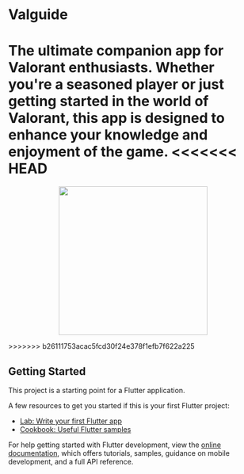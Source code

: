 # Valguide

The ultimate companion app for Valorant enthusiasts. Whether you're a seasoned player or just getting started in the world of Valorant, this app is designed to enhance your knowledge and enjoyment of the game.
<<<<<<< HEAD
=======
<p align="center">
 <img src="https://amjadaziz10.github.io/assets/img/valguide-sample.png" width="300">
</p>
>>>>>>> b26111753acac5fcd30f24e378f1efb7f622a225

## Getting Started

This project is a starting point for a Flutter application.

A few resources to get you started if this is your first Flutter project:

- [Lab: Write your first Flutter app](https://docs.flutter.dev/get-started/codelab)
- [Cookbook: Useful Flutter samples](https://docs.flutter.dev/cookbook)

For help getting started with Flutter development, view the
[online documentation](https://docs.flutter.dev/), which offers tutorials,
samples, guidance on mobile development, and a full API reference.
